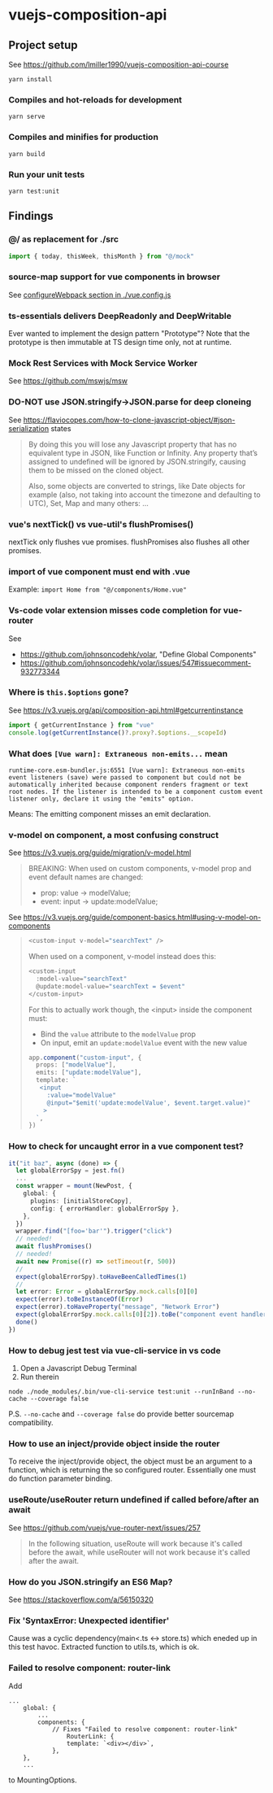 # vuejs-composition-api

## Project setup

See https://github.com/lmiller1990/vuejs-composition-api-course

```
yarn install
```

### Compiles and hot-reloads for development

```
yarn serve
```

### Compiles and minifies for production

```
yarn build
```

### Run your unit tests

```
yarn test:unit
```

## Findings

### @/ as replacement for ./src

```ts
import { today, thisWeek, thisMonth } from "@/mock"
```

### source-map support for vue components in browser

See [configureWebpack section in ./vue.config.js](./vue.config.js#L6)

### ts-essentials delivers DeepReadonly and DeepWritable

Ever wanted to implement the design pattern "Prototype"? Note that the prototype is then immutable at TS design time only, not at runtime.

### Mock Rest Services with Mock Service Worker

See https://github.com/mswjs/msw

### DO-NOT use JSON.stringify->JSON.parse for deep cloneing

See https://flaviocopes.com/how-to-clone-javascript-object/#json-serialization states

> By doing this you will lose any Javascript property that has no equivalent type in JSON, like Function or Infinity. Any property that’s assigned to undefined will be ignored by JSON.stringify, causing them to be missed on the cloned object.
>
> Also, some objects are converted to strings, like Date objects for example (also, not taking into account the timezone and defaulting to UTC), Set, Map and many others: ...

### vue's nextTick() vs vue-util's flushPromises()

nextTick only flushes vue promises. flushPromises also flushes all other promises.

### import of vue component must end with .vue

Example: `import Home from "@/components/Home.vue"`

### Vs-code volar extension misses code completion for vue-router

See

- https://github.com/johnsoncodehk/volar, "Define Global Components"
- https://github.com/johnsoncodehk/volar/issues/547#issuecomment-932773344

### Where is `this.$options` gone?

See https://v3.vuejs.org/api/composition-api.html#getcurrentinstance

```ts
import { getCurrentInstance } from "vue"
console.log(getCurrentInstance()?.proxy?.$options.__scopeId)
```

### What does `[Vue warn]: Extraneous non-emits...` mean

```
runtime-core.esm-bundler.js:6551 [Vue warn]: Extraneous non-emits event listeners (save) were passed to component but could not be automatically inherited because component renders fragment or text root nodes. If the listener is intended to be a component custom event listener only, declare it using the "emits" option.
```

Means: The emitting component misses an emit declaration.

### v-model on component, a most confusing construct

See https://v3.vuejs.org/guide/migration/v-model.html

> BREAKING: When used on custom components, v-model prop and event default names are changed:
>
> - prop: value -> modelValue;
> - event: input -> update:modelValue;

See https://v3.vuejs.org/guide/component-basics.html#using-v-model-on-components

> ```ts
> <custom-input v-model="searchText" />
> ```
>
> When used on a component, v-model instead does this:
>
> ```ts
> <custom-input
>   :model-value="searchText"
>   @update:model-value="searchText = $event"
> </custom-input>
> ```
>
> For this to actually work though, the \<input\> inside the component must:
>
> - Bind the `value` attribute to the `modelValue` prop
> - On input, emit an `update:modelValue` event with the new value
>
> ```ts
> app.component("custom-input", {
>   props: ["modelValue"],
>   emits: ["update:modelValue"],
>   template: `
>    <input
>      :value="modelValue"
>      @input="$emit('update:modelValue', $event.target.value)"
>     >
>   `,
> })
> ```

### How to check for uncaught error in a vue component test?

```ts
it("it baz", async (done) => {
  let globalErrorSpy = jest.fn()
  ...
  const wrapper = mount(NewPost, {
    global: {
      plugins: [initialStoreCopy],
      config: { errorHandler: globalErrorSpy },
    },
  })
  wrapper.find("[foo='bar'").trigger("click")
  // needed!
  await flushPromises()
  // needed!
  await new Promise((r) => setTimeout(r, 500))
  //
  expect(globalErrorSpy).toHaveBeenCalledTimes(1)
  //
  let error: Error = globalErrorSpy.mock.calls[0][0]
  expect(error).toBeInstanceOf(Error)
  expect(error).toHaveProperty("message", "Network Error")
  expect(globalErrorSpy.mock.calls[0][2]).toBe("component event handler")
  done()
})
```

### How to debug jest test via vue-cli-service in vs code

1. Open a Javascript Debug Terminal
2. Run therein

```
node ./node_modules/.bin/vue-cli-service test:unit --runInBand --no-cache --coverage false
```

P.S. `--no-cache` and `--coverage false` do provide better sourcemap compatibility.

### How to use an inject/provide object inside the router

To receive the inject/provide object, the object must be an argument to a function, which is returning the so configured router. Essentially one must do function parameter binding.

### useRoute/useRouter return undefined if called before/after an await

See https://github.com/vuejs/vue-router-next/issues/257

> In the following situation, useRoute will work because it's called before the await, while
> useRouter will not work because it's called after the await.

### How do you JSON.stringify an ES6 Map?

See https://stackoverflow.com/a/56150320

### Fix 'SyntaxError: Unexpected identifier'

Cause was a cyclic dependency(main<.ts <-> store.ts) which eneded up in this test havoc. Extracted function to utils.ts, which is ok.

### Failed to resolve component: router-link

Add

```
...
    global: {
        ...
        components: {
            // Fixes "Failed to resolve component: router-link"
                RouterLink: {
                template: `<div></div>`,
            },
    },
    ...
```

to MountingOptions.
